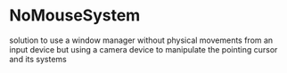 # NoMouseSystem
solution to use a window manager without physical movements from an input device but using a camera  device to manipulate the pointing cursor and its systems     

